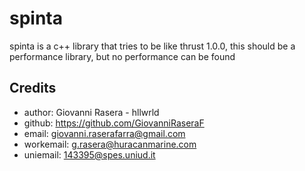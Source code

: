 # spinta
spinta is a c++ library that tries to be like thrust 1.0.0, 
this should be a performance library, but no performance can be found

## Credits
- author: Giovanni Rasera - hllwrld
- github: https://github.com/GiovanniRaseraF
- email: giovanni.raserafarra@gmail.com
- workemail: g.rasera@huracanmarine.com
- uniemail: 143395@spes.uniud.it